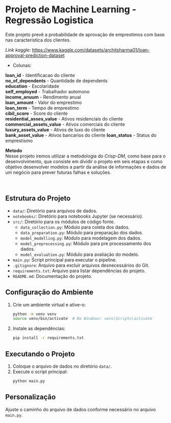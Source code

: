 # Projeto de Machine Learning - Regressão Logistica

Este projeto prevê a probabilidade de aprovação de emprestimos com base nas caracteristica dos clientes.

*Link kaggle:* https://www.kaggle.com/datasets/architsharma01/loan-approval-prediction-dataset
<br>

- Colunas:

 **loan_id** - Identificacao do cliente<br>
 **no_of_dependents** - Quantidade de dependents<br>
 **education** - Escolaridade<br>
 **self_employed** - Trabalhador automono<br>
 **income_anuum** - Rendimento anual<br>
 **loan_amount** - Valor do emprestimo<br>
 **loan_term** - Tempo de emprestimo<br>
 **cibil_score** - Score do cliente<br>
 **residential_asses_value** - Ativos residenciais do cliente<br>
 **commercial_assets_value** - Ativos comerciais do cliente<br>
 **luxury_assets_value** - Ativos de luxo do cliente<br>
 **bank_asset_value** - Ativos bancarios do cliente
 **loan_status** - Status do emprestismo

**Metodo**<br>
Nesse projeto iremos utilizar a metodologia do *Crisp-DM*, como base para o desenvolvimento, que consiste em dividir o projeto em seis etapas e como objetivo  desenvolver modelos a partir da análise de informações e dados de um negócio para prever futuras falhas e soluções.

<br>

## Estrutura do Projeto

- `data/`: Diretório para arquivos de dados.
- `notebooks/`: Diretório para notebooks Jupyter (se necessário).
- `src/`: Diretório para os módulos de código fonte.
    - `data_collection.py`: Módulo para coleta dos dados.
    - `data_preparation.py`: Módulo para preparação dos dados.
    - `model_modelling.py`: Módulo para modelagem dos dados.
    - `model_preprocessing.py`: Módulo para pre processamento dos dados.
    - `model_evaluation.py`: Módulo para avaliação do modelo.
- `main.py`: Script principal para executar o pipeline.
- `.gitignore`: Arquivo para excluir arquivos desnecessários do Git.
- `requirements.txt`: Arquivo para listar dependências do projeto.
- `README.md`: Documentação do projeto.

## Configuração do Ambiente

1. Crie um ambiente virtual e ative-o:
    ```sh
    python -m venv venv
    source venv/bin/activate  # No Windows: venv\Scripts\activate
    ```

2. Instale as dependências:
    ```sh
    pip install -r requirements.txt
    ```

## Executando o Projeto

1. Coloque o arquivo de dados no diretório `data/`.
2. Execute o script principal:
    ```sh
    python main.py
    ```

## Personalização

Ajuste o caminho do arquivo de dados conforme necessário no arquivo `main.py`.
